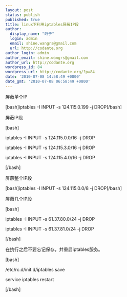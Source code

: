 ```yaml
---
layout: post
status: publish
published: true
title: linux下利用iptables屏蔽IP段
author:
  display_name: "莳子"
  login: admin
  email: shine.wangrs@gmail.com
  url: http://codante.org
author_login: admin
author_email: shine.wangrs@gmail.com
author_url: http://codante.org
wordpress_id: 84
wordpress_url: http://codante.org/?p=84
date: '2010-07-08 14:58:49 +0800'
date_gmt: '2010-07-08 06:58:49 +0800'
---
```



屏蔽单个IP  

[bash]iptables -I INPUT -s 124.115.0.199 -j DROP[/bash]

屏蔽IP段  

[bash]  

iptables -I INPUT -s 124.115.0.0/16 -j DROP  

iptables -I INPUT -s 124.115.3.0/16 -j DROP  

iptables -I INPUT -s 124.115.4.0/16 -j DROP  

[/bash]

屏蔽整个IP段  

[bash]iptables -I INPUT -s 124.115.0.0/8 -j DROP[/bash]

屏蔽几个IP段  

[bash]  

iptables -I INPUT -s 61.37.80.0/24 -j DROP  

iptables -I INPUT -s 61.37.81.0/24 -j DROP  

[/bash]

在执行之后不要忘记保存，并重启iptables服务。  

[bash]  

/etc/rc.d/init.d/iptables save  

service iptables restart  

[/bash]
